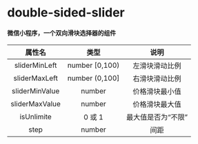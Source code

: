# double-sided-slider
#### 微信小程序，一个双向滑块选择器的组件



属性名|类型|说明
:-:|:--:|:-:
sliderMinLeft|number  [0,100)|左滑块滑动比例
sliderMaxLeft|number  (0,100]|右滑块滑动比例
sliderMinValue|number|   价格滑块最小值   
sliderMaxValue|number|价格滑块最大值
isUnlimite|0 或 1|最大值是否为“不限”
step|number|间距

